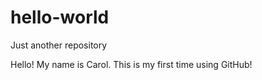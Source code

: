 # hello-world
Just another repository

Hello! My name is Carol. This is my first time using GitHub!
